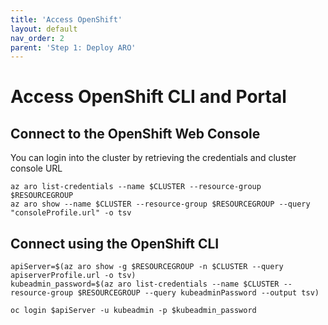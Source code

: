```yaml
---
title: 'Access OpenShift'
layout: default
nav_order: 2
parent: 'Step 1: Deploy ARO'
---
```


# Access OpenShift CLI and Portal

## Connect to the OpenShift Web Console
You can login into the cluster by retrieving the credentials and cluster console URL

```
az aro list-credentials --name $CLUSTER --resource-group $RESOURCEGROUP
az aro show --name $CLUSTER --resource-group $RESOURCEGROUP --query "consoleProfile.url" -o tsv
```

## Connect using the OpenShift CLI
```
apiServer=$(az aro show -g $RESOURCEGROUP -n $CLUSTER --query apiserverProfile.url -o tsv)
kubeadmin_password=$(az aro list-credentials --name $CLUSTER --resource-group $RESOURCEGROUP --query kubeadminPassword --output tsv)

oc login $apiServer -u kubeadmin -p $kubeadmin_password
```